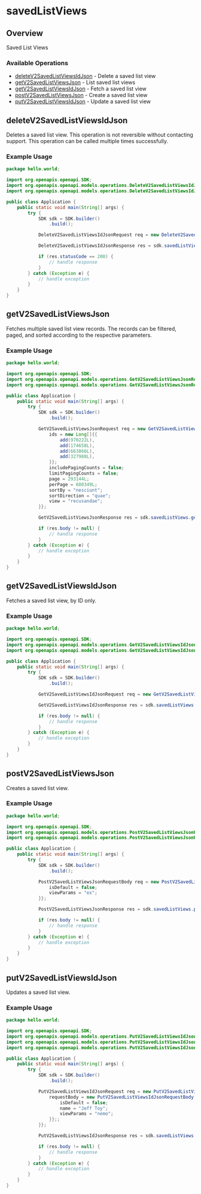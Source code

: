 # savedListViews

## Overview

Saved List Views

### Available Operations

* [deleteV2SavedListViewsIdJson](#deletev2savedlistviewsidjson) - Delete a saved list view
* [getV2SavedListViewsJson](#getv2savedlistviewsjson) - List saved list views
* [getV2SavedListViewsIdJson](#getv2savedlistviewsidjson) - Fetch a saved list view
* [postV2SavedListViewsJson](#postv2savedlistviewsjson) - Create a saved list view
* [putV2SavedListViewsIdJson](#putv2savedlistviewsidjson) - Update a saved list view

## deleteV2SavedListViewsIdJson

Deletes a saved list view. This operation is not reversible without contacting support.
This operation can be called multiple times successfully.


### Example Usage

```java
package hello.world;

import org.openapis.openapi.SDK;
import org.openapis.openapi.models.operations.DeleteV2SavedListViewsIdJsonRequest;
import org.openapis.openapi.models.operations.DeleteV2SavedListViewsIdJsonResponse;

public class Application {
    public static void main(String[] args) {
        try {
            SDK sdk = SDK.builder()
                .build();

            DeleteV2SavedListViewsIdJsonRequest req = new DeleteV2SavedListViewsIdJsonRequest("alias");            

            DeleteV2SavedListViewsIdJsonResponse res = sdk.savedListViews.deleteV2SavedListViewsIdJson(req);

            if (res.statusCode == 200) {
                // handle response
            }
        } catch (Exception e) {
            // handle exception
        }
    }
}
```

## getV2SavedListViewsJson

Fetches multiple saved list view records. The records can be filtered, paged, and sorted according to
the respective parameters.


### Example Usage

```java
package hello.world;

import org.openapis.openapi.SDK;
import org.openapis.openapi.models.operations.GetV2SavedListViewsJsonRequest;
import org.openapis.openapi.models.operations.GetV2SavedListViewsJsonResponse;

public class Application {
    public static void main(String[] args) {
        try {
            SDK sdk = SDK.builder()
                .build();

            GetV2SavedListViewsJsonRequest req = new GetV2SavedListViewsJsonRequest() {{
                ids = new Long[]{{
                    add(970222L),
                    add(174658L),
                    add(663866L),
                    add(327988L),
                }};
                includePagingCounts = false;
                limitPagingCounts = false;
                page = 293144L;
                perPage = 680349L;
                sortBy = "nesciunt";
                sortDirection = "quae";
                view = "recusandae";
            }};            

            GetV2SavedListViewsJsonResponse res = sdk.savedListViews.getV2SavedListViewsJson(req);

            if (res.body != null) {
                // handle response
            }
        } catch (Exception e) {
            // handle exception
        }
    }
}
```

## getV2SavedListViewsIdJson

Fetches a saved list view, by ID only.


### Example Usage

```java
package hello.world;

import org.openapis.openapi.SDK;
import org.openapis.openapi.models.operations.GetV2SavedListViewsIdJsonRequest;
import org.openapis.openapi.models.operations.GetV2SavedListViewsIdJsonResponse;

public class Application {
    public static void main(String[] args) {
        try {
            SDK sdk = SDK.builder()
                .build();

            GetV2SavedListViewsIdJsonRequest req = new GetV2SavedListViewsIdJsonRequest("omnis");            

            GetV2SavedListViewsIdJsonResponse res = sdk.savedListViews.getV2SavedListViewsIdJson(req);

            if (res.body != null) {
                // handle response
            }
        } catch (Exception e) {
            // handle exception
        }
    }
}
```

## postV2SavedListViewsJson

Creates a saved list view.


### Example Usage

```java
package hello.world;

import org.openapis.openapi.SDK;
import org.openapis.openapi.models.operations.PostV2SavedListViewsJsonRequestBody;
import org.openapis.openapi.models.operations.PostV2SavedListViewsJsonResponse;

public class Application {
    public static void main(String[] args) {
        try {
            SDK sdk = SDK.builder()
                .build();

            PostV2SavedListViewsJsonRequestBody req = new PostV2SavedListViewsJsonRequestBody("quaerat", "molestiae") {{
                isDefault = false;
                viewParams = "ex";
            }};            

            PostV2SavedListViewsJsonResponse res = sdk.savedListViews.postV2SavedListViewsJson(req);

            if (res.body != null) {
                // handle response
            }
        } catch (Exception e) {
            // handle exception
        }
    }
}
```

## putV2SavedListViewsIdJson

Updates a saved list view.


### Example Usage

```java
package hello.world;

import org.openapis.openapi.SDK;
import org.openapis.openapi.models.operations.PutV2SavedListViewsIdJsonRequest;
import org.openapis.openapi.models.operations.PutV2SavedListViewsIdJsonRequestBody;
import org.openapis.openapi.models.operations.PutV2SavedListViewsIdJsonResponse;

public class Application {
    public static void main(String[] args) {
        try {
            SDK sdk = SDK.builder()
                .build();

            PutV2SavedListViewsIdJsonRequest req = new PutV2SavedListViewsIdJsonRequest("ut") {{
                requestBody = new PutV2SavedListViewsIdJsonRequestBody() {{
                    isDefault = false;
                    name = "Jeff Toy";
                    viewParams = "nemo";
                }};;
            }};            

            PutV2SavedListViewsIdJsonResponse res = sdk.savedListViews.putV2SavedListViewsIdJson(req);

            if (res.body != null) {
                // handle response
            }
        } catch (Exception e) {
            // handle exception
        }
    }
}
```
